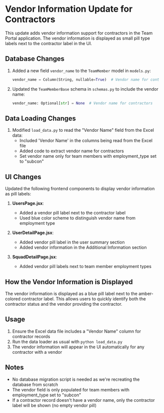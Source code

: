 # Vendor Information Update for Contractors

This update adds vendor information support for contractors in the Team Portal application. The vendor information is displayed as small pill type labels next to the contractor label in the UI.

## Database Changes

1. Added a new field `vendor_name` to the `TeamMember` model in `models.py`:
   ```python
   vendor_name = Column(String, nullable=True)  # Vendor name for contractors
   ```

2. Updated the `TeamMemberBase` schema in `schemas.py` to include the vendor name:
   ```python
   vendor_name: Optional[str] = None  # Vendor name for contractors
   ```

## Data Loading Changes

1. Modified `load_data.py` to read the "Vendor Name" field from the Excel data:
   - Included 'Vendor Name' in the columns being read from the Excel file
   - Added code to extract vendor name for contractors
   - Set vendor name only for team members with employment_type set to "subcon"

## UI Changes

Updated the following frontend components to display vendor information as pill labels:

1. **UsersPage.jsx**:
   - Added a vendor pill label next to the contractor label
   - Used blue color scheme to distinguish vendor name from employment type

2. **UserDetailPage.jsx**:
   - Added vendor pill label in the user summary section
   - Added vendor information in the Additional Information section

3. **SquadDetailPage.jsx**:
   - Added vendor pill labels next to team member employment types

## How the Vendor Information is Displayed

The vendor information is displayed as a blue pill label next to the amber-colored contractor label. This allows users to quickly identify both the contractor status and the vendor providing the contractor.

## Usage

1. Ensure the Excel data file includes a "Vendor Name" column for contractor records
2. Run the data loader as usual with `python load_data.py`
3. The vendor information will appear in the UI automatically for any contractor with a vendor

## Notes

- No database migration script is needed as we're recreating the database from scratch
- The vendor field is only populated for team members with employment_type set to "subcon"
- If a contractor record doesn't have a vendor name, only the contractor label will be shown (no empty vendor pill)
